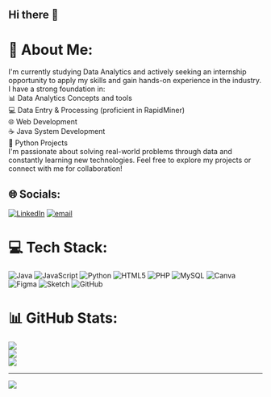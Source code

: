 ## Hi there 👋

# 💫 About Me:
I'm currently studying Data Analytics and actively seeking an internship opportunity to apply my skills and gain hands-on experience in the industry. I have a strong foundation in:<br>📊 Data Analytics Concepts and tools<br>💻 Data Entry & Processing (proficient in RapidMiner)<br>🌐 Web Development<br>☕ Java System Development<br>🐍 Python Projects<br>I'm passionate about solving real-world problems through data and constantly learning new technologies. Feel free to explore my projects or connect with me for collaboration!


## 🌐 Socials:
[![LinkedIn](https://img.shields.io/badge/LinkedIn-%230077B5.svg?logo=linkedin&logoColor=white)](https://linkedin.com/in/https://www.linkedin.com/in/tan-ming-cyn-b050a3324/) [![email](https://img.shields.io/badge/Email-D14836?logo=gmail&logoColor=white)](mailto:joslyn.cyn05@gmail.com ) 

# 💻 Tech Stack:
![Java](https://img.shields.io/badge/java-%23ED8B00.svg?style=for-the-badge&logo=openjdk&logoColor=white) ![JavaScript](https://img.shields.io/badge/javascript-%23323330.svg?style=for-the-badge&logo=javascript&logoColor=%23F7DF1E) ![Python](https://img.shields.io/badge/python-3670A0?style=for-the-badge&logo=python&logoColor=ffdd54) ![HTML5](https://img.shields.io/badge/html5-%23E34F26.svg?style=for-the-badge&logo=html5&logoColor=white) ![PHP](https://img.shields.io/badge/php-%23777BB4.svg?style=for-the-badge&logo=php&logoColor=white) ![MySQL](https://img.shields.io/badge/mysql-4479A1.svg?style=for-the-badge&logo=mysql&logoColor=white) ![Canva](https://img.shields.io/badge/Canva-%2300C4CC.svg?style=for-the-badge&logo=Canva&logoColor=white) ![Figma](https://img.shields.io/badge/figma-%23F24E1E.svg?style=for-the-badge&logo=figma&logoColor=white) ![Sketch](https://img.shields.io/badge/Sketch-FFB387?style=for-the-badge&logo=sketch&logoColor=black) ![GitHub](https://img.shields.io/badge/github-%23121011.svg?style=for-the-badge&logo=github&logoColor=white)
# 📊 GitHub Stats:
![](https://github-readme-stats.vercel.app/api?username=MingCyn&theme=dark&hide_border=false&include_all_commits=false&count_private=false)<br/>
![](https://nirzak-streak-stats.vercel.app/?user=MingCyn&theme=dark&hide_border=false)<br/>
![](https://github-readme-stats.vercel.app/api/top-langs/?username=MingCyn&theme=dark&hide_border=false&include_all_commits=false&count_private=false&layout=compact)

---
[![](https://visitcount.itsvg.in/api?id=MingCyn&icon=0&color=0)](https://visitcount.itsvg.in)

<!-- Proudly created with GPRM ( https://gprm.itsvg.in ) -->
